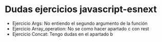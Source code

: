 # Dudas ejercicios javascript-esnext
- Ejercicio Args: No entiendo el segundo argumento de la función 
- Ejercicio Array_operation: No se como hacer apartado c con rest
- Ejercicio Concat: Tengo dudas en el apartado b